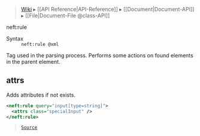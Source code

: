 > [Wiki](Home) ▸ [[API Reference|API-Reference]] ▸ [[Document|Document-API]] ▸ [[File|Document-File @class-API]]

neft:rule
<dl><dt>Syntax</dt><dd><code>neft:rule @xml</code></dd></dl>
Tag used in the parsing process.
Performs some actions on found elements in the parent element.

## attrs

Adds attributes if not exists.

```xml
<neft:rule query="input[type=string]">
  <attrs class="specialInput" />
</neft:rule>
```

> [`Source`](/Neft-io/neft/blob/feb74662c4f7ee7aedc58bcb4488ea1b56f65be9/src/document/file/parse/rules.litcoffee#attrs)


